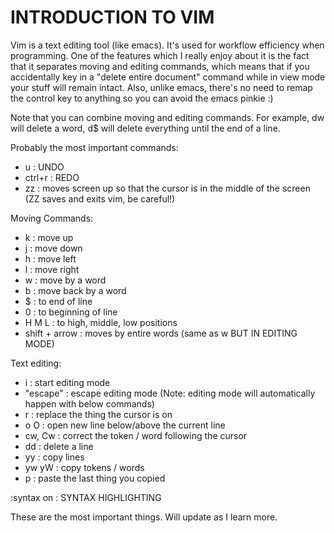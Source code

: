 # INTRODUCTION TO VIM

Vim is a text editing tool (like emacs). It's used for workflow efficiency when programming. One of the features which I really enjoy about it is the fact that it separates moving and editing commands, which means that if you accidentally key in a "delete entire document" command while in view mode your stuff will remain intact. Also, unlike emacs, there's no need to remap the control key to anything so you can avoid the emacs pinkie :) 

Note that you can combine moving and editing commands. For example, dw will delete a word, d$ will delete everything until the end of a line. 

Probably the most important commands: 
 - u : UNDO
 - ctrl+r : REDO
 - zz : moves screen up so that the cursor is in the middle of the screen (ZZ saves and exits vim, be careful!)

Moving Commands:
 - k : move up
 - j : move down
 - h : move left
 - l : move right
 - w : move by a word
 - b : move back by a word
 - $ : to end of line
 - 0 : to beginning of line
 - H M L : to high, middle, low positions
 - shift + arrow : moves by entire words (same as w BUT IN EDITING MODE)

Text editing: 
 - i : start editing mode
 - "escape" : escape editing mode
(Note: editing mode will automatically happen with below commands) 
 - r : replace the thing the cursor is on
 - o O : open new line below/above the current line
 - cw, Cw : correct the token / word following the cursor
 - dd : delete a line
 - yy : copy lines 
 - yw yW : copy tokens / words
 - p : paste the last thing you copied

:syntax on : SYNTAX HIGHLIGHTING 

These are the most important things. Will update as I learn more.  



